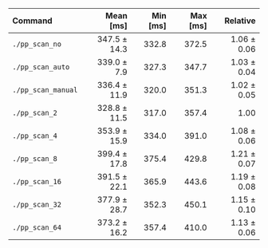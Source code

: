| Command | Mean [ms] | Min [ms] | Max [ms] | Relative |
|:---|---:|---:|---:|---:|
| `./pp_scan_no` | 347.5 ± 14.3 | 332.8 | 372.5 | 1.06 ± 0.06 |
| `./pp_scan_auto` | 339.0 ± 7.9 | 327.3 | 347.7 | 1.03 ± 0.04 |
| `./pp_scan_manual` | 336.4 ± 11.9 | 320.0 | 351.3 | 1.02 ± 0.05 |
| `./pp_scan_2` | 328.8 ± 11.5 | 317.0 | 357.4 | 1.00 |
| `./pp_scan_4` | 353.9 ± 15.9 | 334.0 | 391.0 | 1.08 ± 0.06 |
| `./pp_scan_8` | 399.4 ± 17.8 | 375.4 | 429.8 | 1.21 ± 0.07 |
| `./pp_scan_16` | 391.5 ± 22.1 | 365.9 | 443.6 | 1.19 ± 0.08 |
| `./pp_scan_32` | 377.9 ± 28.7 | 352.3 | 450.1 | 1.15 ± 0.10 |
| `./pp_scan_64` | 373.2 ± 16.2 | 357.4 | 410.0 | 1.13 ± 0.06 |
